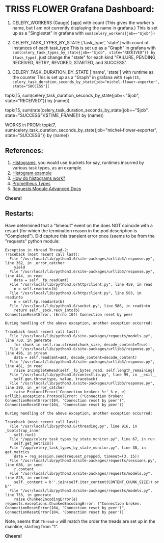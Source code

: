 # TRISS FLOWER Grafana Dashboard:

1) CELERY_WORKERS (Gauge)  [app] with count   (This gives the worker's name, but I am not currently displaying the name in grafana.)
   This is set up as a "Singlestat" in grafana with `sum(celery_workers{job=~"$job"})`

2) CELERY_TASK_TYPES_BY_STATE ['task_type', 'state'] with count of instances of each task_type
   This is set up as a "Graph" in grafana with `sum(celery_task_types_by_state{job=~"$job", state="RECEIVED"}) by (task_type)`,
   just change the "state" for each kind "FAILURE, PENDING, RECEIVED, RETRY, REVOKED, STARTED, and SUCCESS".

3) CELERY_TASK_DURATION_BY_STATE ['name', 'state'] with runtime as the counter
   This is set up as a "Graph" in grafana with `topk(15, celery_task_duration_seconds_by_state{job="michel-flower-exporter", state="SUCCESS"})`

topk(15, sum(celery_task_duration_seconds_by_state{job=~"$job", state="RECEIVED"}) by (name))

topk(15, sum(rate(celery_task_duration_seconds_by_state{job=~"$job", state="SUCCESS"}[$TIME_FRAME])) by (name))

WORKS in PROM: topk(7, sum(celery_task_duration_seconds_by_state{job="michel-flower-exporter", state="SUCCESS"}) by (name))
## References:

1. [Histograms](https://prometheus.io/docs/practices/histograms/), you would use buckets for say, runtimes incurred by various task types, as an example.
1. [Histogram example](https://prometheus.io/docs/practices/histograms/#apdex-score)
1. [How do histograms work?](https://www.robustperception.io/how-does-a-prometheus-histogram-work)
1. [Prometheus Types](https://github.com/prometheus/client_python)
1. [Requests Module Advanced Docs](https://requests.readthedocs.io/en/master/user/advanced/)

**Cheers!**

## Restarts:

Have determined that a "timeout" event on the does NOT coincide with a restart (for which the termination reason in the pod description is "Completed").
Did capture this transient error once (seems to be from the "requests" python module:

```
Exception in thread Thread-2:
Traceback (most recent call last):
  File "/usr/local/lib/python3.6/site-packages/urllib3/response.py", line 362, in _error_catcher
    yield
  File "/usr/local/lib/python3.6/site-packages/urllib3/response.py", line 444, in read
    data = self._fp.read(amt)
  File "/usr/local/lib/python3.6/http/client.py", line 459, in read
    n = self.readinto(b)
  File "/usr/local/lib/python3.6/http/client.py", line 503, in readinto
    n = self.fp.readinto(b)
  File "/usr/local/lib/python3.6/socket.py", line 586, in readinto
    return self._sock.recv_into(b)
ConnectionResetError: [Errno 104] Connection reset by peer

During handling of the above exception, another exception occurred:

Traceback (most recent call last):
  File "/usr/local/lib/python3.6/site-packages/requests/models.py", line 750, in generate
    for chunk in self.raw.stream(chunk_size, decode_content=True):
  File "/usr/local/lib/python3.6/site-packages/urllib3/response.py", line 496, in stream
    data = self.read(amt=amt, decode_content=decode_content)
  File "/usr/local/lib/python3.6/site-packages/urllib3/response.py", line 461, in read
    raise IncompleteRead(self._fp_bytes_read, self.length_remaining)
  File "/usr/local/lib/python3.6/contextlib.py", line 99, in __exit__
    self.gen.throw(type, value, traceback)
  File "/usr/local/lib/python3.6/site-packages/urllib3/response.py", line 380, in _error_catcher
    raise ProtocolError('Connection broken: %r' % e, e)
urllib3.exceptions.ProtocolError: ("Connection broken: ConnectionResetError(104, 'Connection reset by peer')", ConnectionResetError(104, 'Connection reset by peer'))

During handling of the above exception, another exception occurred:

Traceback (most recent call last):
  File "/usr/local/lib/python3.6/threading.py", line 916, in _bootstrap_inner
    self.run()
  File "/app/celery_task_types_by_state_monitor.py", line 67, in run
    self.get_metrics()
  File "/app/celery_task_types_by_state_monitor.py", line 38, in get_metrics
    data = req_session.send(request_prepped, timeout=(3, 15))
  File "/usr/local/lib/python3.6/site-packages/requests/sessions.py", line 686, in send
    r.content
  File "/usr/local/lib/python3.6/site-packages/requests/models.py", line 828, in content
    self._content = b''.join(self.iter_content(CONTENT_CHUNK_SIZE)) or b''
  File "/usr/local/lib/python3.6/site-packages/requests/models.py", line 753, in generate
    raise ChunkedEncodingError(e)
requests.exceptions.ChunkedEncodingError: ("Connection broken: ConnectionResetError(104, 'Connection reset by peer')", ConnectionResetError(104, 'Connection reset by peer'))
```

Note, seems that `Thread-x` will match the order the treads are set up in the mainline, starting from "1".

**Cheers!**
